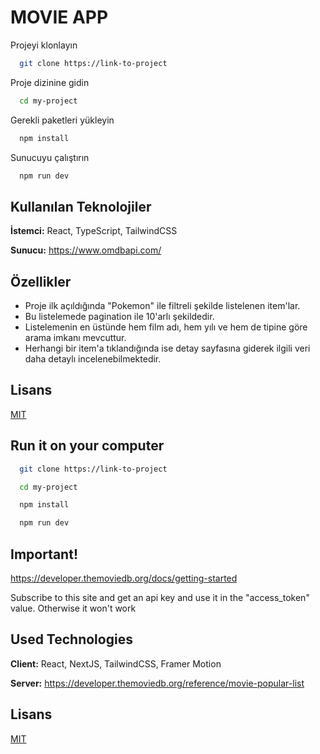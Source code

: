 # MOVIE APP

Projeyi klonlayın

```bash
  git clone https://link-to-project
```

Proje dizinine gidin

```bash
  cd my-project
```

Gerekli paketleri yükleyin

```bash
  npm install
```

Sunucuyu çalıştırın

```bash
  npm run dev
```

## Kullanılan Teknolojiler

**İstemci:** React, TypeScript, TailwindCSS

**Sunucu:** https://www.omdbapi.com/

## Özellikler

- Proje ilk açıldığında "Pokemon" ile filtreli şekilde listelenen
  item'lar.
- Bu listelemede pagination ile 10'arlı şekildedir.
- Listelemenin en üstünde hem film adı, hem yılı ve hem de tipine
  göre arama imkanı mevcuttur.
- Herhangi bir item'a tıklandığında ise detay sayfasına giderek
  ilgili veri daha detaylı incelenebilmektedir.

## Lisans

[MIT](https://choosealicense.com/licenses/mit/)

## Run it on your computer

```bash
  git clone https://link-to-project
```

```bash
  cd my-project
```

```bash
  npm install
```

```bash
  npm run dev
```

## Important!

https://developer.themoviedb.org/docs/getting-started

Subscribe to this site and get an api key and use it in the "access_token" value. Otherwise it won't work

## Used Technologies

**Client:** React, NextJS, TailwindCSS, Framer Motion

**Server:** https://developer.themoviedb.org/reference/movie-popular-list

## Lisans

[MIT](https://choosealicense.com/licenses/mit/)
